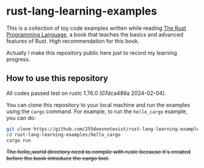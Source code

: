 # rust-lang-learning-examples

This is a collection of toy code examples written while reading [The Rust Programming Language](https://doc.rust-lang.org/book/), a book that teaches the basics and advanced features of Rust. High recommendation for this book.

Actually I make this repository public here just to record my learning progress.

## How to use this repository

All codes passed test on rustc 1.76.0 (07dca489a 2024-02-04).

You can clone this repository to your local machine and run the examples using the `cargo` command. For example, to run the `hello_cargo` example, you can do:

```bash
git clone https://github.com/255doesnotexist/rust-lang-learning-examples.git
cd rust-lang-learning-examples/hello_cargo
cargo run
```

~~The hello_world directory need to compile with rustc because it's created before the book introduce the cargo tool.~~